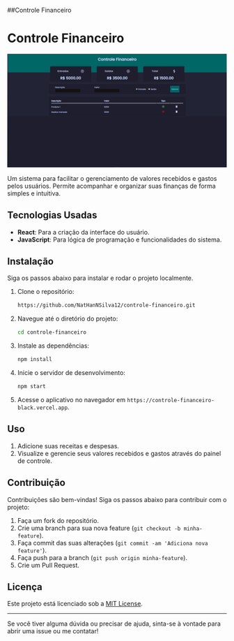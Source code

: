 ##Controle Financeiro
# Controle Financeiro

![Imagem do Projeto](imagem.png)

Um sistema para facilitar o gerenciamento de valores recebidos e gastos pelos usuários. Permite acompanhar e organizar suas finanças de forma simples e intuitiva.

## Tecnologias Usadas

- **React**: Para a criação da interface do usuário.
- **JavaScript**: Para lógica de programação e funcionalidades do sistema.

## Instalação

Siga os passos abaixo para instalar e rodar o projeto localmente.

1. Clone o repositório:
    ```bash
    https://github.com/NatHanNSilva12/controle-financeiro.git
    ```

2. Navegue até o diretório do projeto:
    ```bash
    cd controle-financeiro
    ```

3. Instale as dependências:
    ```bash
    npm install
    ```

4. Inicie o servidor de desenvolvimento:
    ```bash
    npm start
    ```

5. Acesse o aplicativo no navegador em `https://controle-financeiro-black.vercel.app`.

## Uso

1. Adicione suas receitas e despesas.
2. Visualize e gerencie seus valores recebidos e gastos através do painel de controle.

## Contribuição

Contribuições são bem-vindas! Siga os passos abaixo para contribuir com o projeto:

1. Faça um fork do repositório.
2. Crie uma branch para sua nova feature (`git checkout -b minha-feature`).
3. Faça commit das suas alterações (`git commit -am 'Adiciona nova feature'`).
4. Faça push para a branch (`git push origin minha-feature`).
5. Crie um Pull Request.

## Licença

Este projeto está licenciado sob a [MIT License](LICENSE).

---

Se você tiver alguma dúvida ou precisar de ajuda, sinta-se à vontade para abrir uma issue ou me contatar!


